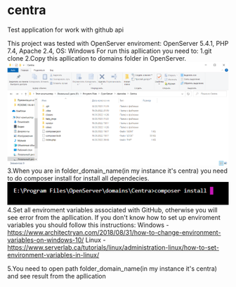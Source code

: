 # centra
Test application for work with github api

This project was tested with OpenServer enviroment: OpenServer 5.4.1, PHP 7.4, Apache 2.4, OS: Windows
For run this apllication you need to:
1.git clone 
2.Copy this apllication to domains folder in OpenServer.
![path folder](help_imgs/path_site.png)
3.When you are in folder_domain_name(in my instance it's centra) you need to do composer install for install all dependecies.
![composer install](help_imgs/composer_install.png)
4.Set all enviroment variables associated with GitHub, otherwise you will see error from the apllication. 
If you don't know how to set up enviroment variables you should follow this instructions: 
Windows - https://www.architectryan.com/2018/08/31/how-to-change-environment-variables-on-windows-10/
Linux - https://www.serverlab.ca/tutorials/linux/administration-linux/how-to-set-environment-variables-in-linux/

5.You need to open path folder_domain_name(in my instance it's centra) and see result from the apllication
